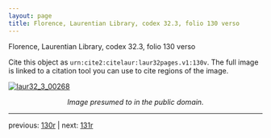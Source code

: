 ```yaml
---
layout: page
title: Florence, Laurentian Library, codex 32.3, folio 130 verso
---
```


Florence, Laurentian Library, codex 32.3, folio 130 verso

Cite this object as `urn:cite2:citelaur:laur32pages.v1:130v`.  The full image is linked to a citation tool you can use to cite regions of the image.

[![laur32_3_00268](http://www.homermultitext.org/iipsrv?IIIF=/project/homer/pyramidal/deepzoom/citelaur/laur32imgs/v1/laur32_3_00268.tif/full/800,/0/default.jpg)](http://www.homermultitext.org/ict2/?urn=urn:cite2:citelaur:laur32imgs.v1:laur32_3_00268) 

<p style="text-align: center; font-style: italic;">Image presumed to in the public domain.</p>

---

previous: [130r](../130r/) | next: [131r](../131r/)
